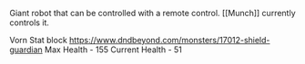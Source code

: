 Giant robot that can be controlled with a remote control. [[Munch]] currently controls it.


Vorn Stat block
https://www.dndbeyond.com/monsters/17012-shield-guardian
Max Health - 155
Current Health - 51





